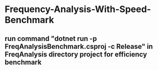 # Frequency-Analysis-With-Speed-Benchmark

run command "dotnet run -p FreqAnalysisBenchmark.csproj -c Release" in FreqAnalysis directory project for efficiency benchmark
----------------------------------------------------------------

